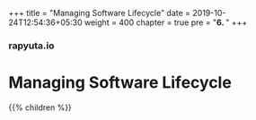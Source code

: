 +++
title = "Managing Software Lifecycle"
date = 2019-10-24T12:54:36+05:30
weight = 400
chapter = true
pre = "<b>6. </b>"
+++

### rapyuta.io

# Managing Software Lifecycle

{{% children %}}